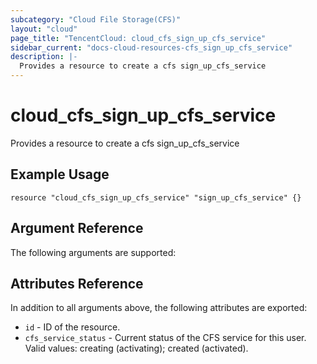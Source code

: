 ```yaml
---
subcategory: "Cloud File Storage(CFS)"
layout: "cloud"
page_title: "TencentCloud: cloud_cfs_sign_up_cfs_service"
sidebar_current: "docs-cloud-resources-cfs_sign_up_cfs_service"
description: |-
  Provides a resource to create a cfs sign_up_cfs_service
---
```


# cloud_cfs_sign_up_cfs_service

Provides a resource to create a cfs sign_up_cfs_service

## Example Usage

```hcl
resource "cloud_cfs_sign_up_cfs_service" "sign_up_cfs_service" {}
```

## Argument Reference

The following arguments are supported:



## Attributes Reference

In addition to all arguments above, the following attributes are exported:

* `id` - ID of the resource.
* `cfs_service_status` - Current status of the CFS service for this user. Valid values: creating (activating); created (activated).


